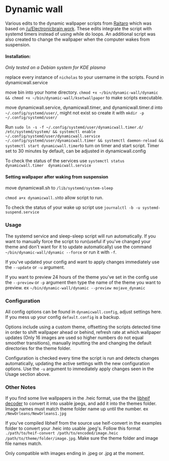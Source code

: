 # Dynamic wall

Various edits to the dynamic wallpaper scripts from [Raitaro](https://gitlab.com/RaitaroH/dynamic-wall) which was based on [/u/Electronicbrain work](https://www.reddit.com/r/unixporn/comments/a7mga5/plasma_a_clone_of_macos_mojaves_dynamic_wallpaper/). These edits integrate the script with systemd timers instead of using while do loops. An additional script was also created to change the wallpaper when the computer wakes from suspension.


#### Installation:  
*Only tested on a Debian system for KDE plasma*

replace every instance of `nicholas` to your username in the scripts. Found in dynamicwall.service

move bin into your home directory. ```chmod +x ~/bin/dynamic-wall/dynamic && chmod +x ~/bin/dynamic-wall/ksetwallpaper``` to make scripts executable.

move dynamicwall.service, dynamicwall.timer, and dynamicwall.timer.d into `~/.config/systemd/user/`, might not exist so create it with `mkdir -p ~/.config/systemd/user/`

Run `sudo ln -s -f ~/.config/systemd/user/dynamicwall.timer.d/ /etc/systemd/system/ && systemctl enable ~/.config/systemd/user/dynamicwall.service ~/.config/systemd/user/dynamicwall.timer && systemctl daemon-reload && systemctl start dynamicwall.timer`to turn on timer and start script. Timer set to 30 minutes by default, can be adjusted in dynamicwall.config

To check the status of the services use `systemctl status dynamicwall.timer  dynamicwall.service`


#### Setting wallpaper after waking from suspension ###

move dynamicwall.sh to `/lib/systemd/system-sleep`

`chmod a+x dynamicwall.sh`to allow script to run.

 To check the status of your wake up script use `journalctl -b -u systemd-suspend.service`

### Usage ###
The systemd service and sleep-sleep script will run automatically. If you want to manually force the script to run(useful if you've changed your theme and don't want for it to update automatically) use the command `~/bin/dynamic-wall/dynamic --force` or run it with `-f`.

If you've updated your config and want to apply changes immediately use the `--update` or `-u` argument.

If you want to preview 24 hours of the theme you've set in the config use the `--preview` or `-p` argument then type the name of the theme you want to preview. ex `~/bin/dynamic-wall/dynamic --preview mojave_dynamic`

### Configuration ###
All config options can be found in `dynamicwall.config`, adjust settings here. If you mess up your config `default.config` is a backup.

Options include using a custom theme, offsetting the scripts detected time in order to shift wallpaper ahead or behind, refresh rate at which wallpaper updates (Only 16 images are used so higher numbers do not equal smoother transitions), manually inputting the and changing the default directories for the theme folder.

Configuration is checked every time the script is run and detects changes automatically, updating the active settings with the new configuration options. Use the `-u` argument to immediately apply changes seen in the Usage section above.

### Other Notes ###

If you find some live wallpapers in the .heic format, use the the [libheif decoder](https://strukturag.github.io/libheif/) to convert it into usable jpegs, and add it into the themes folder. Image names must match theme folder name up until the number. ex `/NewOrleans/NewOrleans1.jpg`

If you've compiled libheif from the source use heif-convert in the examples folder to convert your .heic into usable .jpeg's. Follow this format `./path/to/heif-convert /path/to/encoded/image.heic /path/to/theme/folder/image.jpg`. Make sure the theme folder and image file names match.

Only compatible with images ending in .jpeg or .jpg at the moment.
